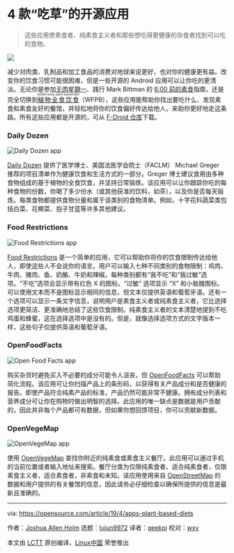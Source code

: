 [#]: collector: (lujun9972)
[#]: translator: (geekpi)
[#]: reviewer: (wxy)
[#]: publisher: ( )
[#]: url: ( )
[#]: subject: (4 open source apps for plant-based diets)
[#]: via: (https://opensource.com/article/19/4/apps-plant-based-diets)
[#]: author: (Joshua Allen Holm  https://opensource.com/users/holmja)

4 款“吃草”的开源应用
======

> 这些应用使素食者、纯素食主义者和那些想吃得更健康的杂食者找到可以吃的食物。

![](https://img.linux.net.cn/data/attachment/album/201906/01/193302nompumppxnmnxirz.jpg)

减少对肉类、乳制品和加工食品的消费对地球来说更好，也对你的健康更有益。改变你的饮食习惯可能很困难，但是一些开源的 Android 应用可以让你吃的更清淡。无论你是参加[无肉星期一][2]、践行 Mark Bittman 的 [6:00 前的素食][3]指南，还是完全切换到<ruby>[植物全食饮食][4]<rt>whole-food, plant-based diet</rt></ruby>（WFPB），这些应用能帮助你找出要吃什么、发现素食和素食友好的餐馆，并轻松地将你的饮食偏好传达给他人，来助你更好地走这条路。所有这些应用都是开源的，可从 [F-Droid 仓库][5]下载。

### Daily Dozen

![Daily Dozen app][6]

[Daily Dozen][7] 提供了医学博士、美国法医学会院士（FACLM） Michael Greger 推荐的项目清单作为健康饮食和生活方式的一部分。Greger 博士建议食用由多种食物组成的基于植物的全食饮食，并坚持日常锻炼。该应用可以让你跟踪你吃的每种食物的份数，你喝了多少份水（或其他获准的饮料，如茶），以及你是否每天锻炼。每类食物都提供食物分量和属于该类别的食物清单。例如，十字花科蔬菜类包括白菜、花椰菜、抱子甘蓝等许多其他建议。

### Food Restrictions

![Food Restrictions app][8]

[Food Restrictions][9] 是一个简单的应用，它可以帮助你将你的饮食限制传达给他人，即使这些人不会说你的语言。用户可以输入七种不同类别的食物限制：鸡肉、牛肉、猪肉、鱼、奶酪、牛奶和辣椒。每种类别都有“我不吃”和“我过敏”选项。“不吃”选项会显示带有红色 X 的图标。“过敏” 选项显示 “X” 和小骷髅图标。可以使用文本而不是图标显示相同的信息，但文本仅提供英语和葡萄牙语。还有一个选项可以显示一条文字信息，说明用户是素食主义者或纯素食主义者，它比选择选项更简洁、更准确地总结了这些饮食限制。纯素食主义者的文本清楚地提到不吃鸡蛋和蜂蜜，这在选择选项中是没有的。但是，就像选择选项方式的文字版本一样，这些句子仅提供英语和葡萄牙语。

### OpenFoodFacts

![Open Food Facts app][10]

购买杂货时避免买入不必要的成分可能令人沮丧，但 [OpenFoodFacts][11] 可以帮助简化流程。该应用可让你扫描产品上的条形码，以获得有关产品成分和是否健康的报告。即使产品符合纯素产品的标准，产品仍然可能非常不健康。拥有成分列表和营养成分可让你在购物时做出明智的选择。此应用的唯一缺点是数据是用户贡献的，因此并非每个产品都可有数据，但如果你想回馈项目，你可以贡献新数据。

### OpenVegeMap

![OpenVegeMap app][12]

使用 [OpenVegeMap][13] 查找你附近的纯素食或素食主义餐厅。此应用可以通过手机的当前位置或者输入地址来搜索。餐厅分类为仅限纯素食者、适合纯素食者，仅限素食主义者，适合素食者，非素食和未知。该应用使用来自 [OpenStreetMap][14] 的数据和用户提供的有关餐馆的信息，因此请务必仔细检查以确保所提供的信息是最新且准确的。

--------------------------------------------------------------------------------

via: https://opensource.com/article/19/4/apps-plant-based-diets

作者：[Joshua Allen Holm][a]
选题：[lujun9972][b]
译者：[geekpi](https://github.com/geekpi)
校对：[wxy](https://github.com/wxy)

本文由 [LCTT](https://github.com/LCTT/TranslateProject) 原创编译，[Linux中国](https://linux.cn/) 荣誉推出

[a]: https://opensource.com/users/holmja
[b]: https://github.com/lujun9972
[1]: https://opensource.com/sites/default/files/styles/image-full-size/public/lead-images/rh_003588_01_rd3os.combacktoschoolserieshe_rh_041x_0.png?itok=tfg6_I78
[2]: https://www.meatlessmonday.com/
[3]: https://www.amazon.com/dp/0385344740/
[4]: https://nutritionstudies.org/whole-food-plant-based-diet-guide/
[5]: https://f-droid.org/
[6]: https://opensource.com/sites/default/files/uploads/daily_dozen.png (Daily Dozen app)
[7]: https://f-droid.org/en/packages/org.nutritionfacts.dailydozen/
[8]: https://opensource.com/sites/default/files/uploads/food_restrictions.png (Food Restrictions app)
[9]: https://f-droid.org/en/packages/br.com.frs.foodrestrictions/
[10]: https://opensource.com/sites/default/files/uploads/openfoodfacts.png (Open Food Facts app)
[11]: https://f-droid.org/en/packages/openfoodfacts.github.scrachx.openfood/
[12]: https://opensource.com/sites/default/files/uploads/openvegmap.png (OpenVegeMap app)
[13]: https://f-droid.org/en/packages/pro.rudloff.openvegemap/
[14]: https://www.openstreetmap.org/
